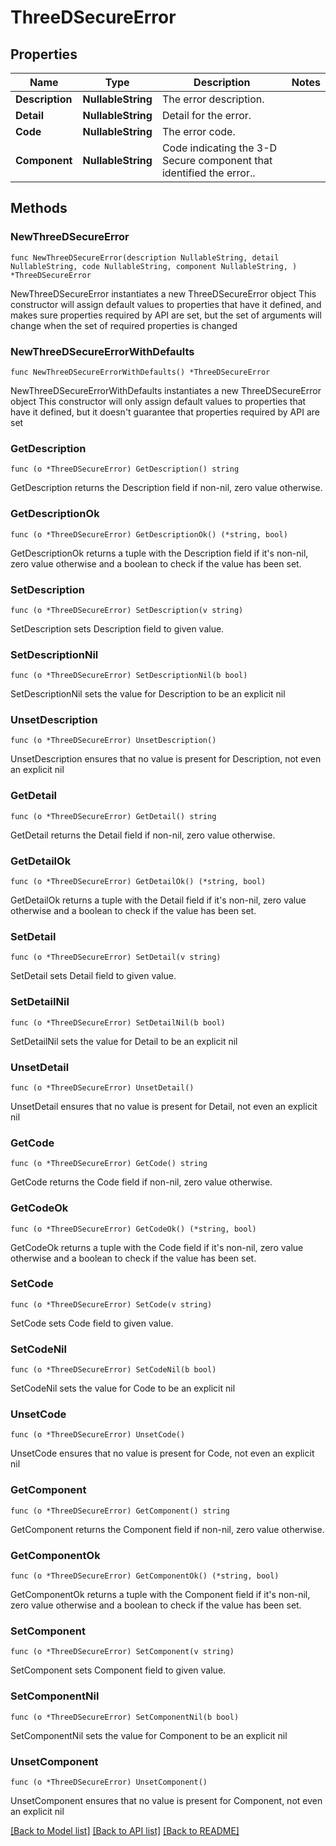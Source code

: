 # ThreeDSecureError

## Properties

Name | Type | Description | Notes
------------ | ------------- | ------------- | -------------
**Description** | **NullableString** | The error description. | 
**Detail** | **NullableString** | Detail for the error. | 
**Code** | **NullableString** | The error code. | 
**Component** | **NullableString** | Code indicating the 3-D Secure component that identified the error.. | 

## Methods

### NewThreeDSecureError

`func NewThreeDSecureError(description NullableString, detail NullableString, code NullableString, component NullableString, ) *ThreeDSecureError`

NewThreeDSecureError instantiates a new ThreeDSecureError object
This constructor will assign default values to properties that have it defined,
and makes sure properties required by API are set, but the set of arguments
will change when the set of required properties is changed

### NewThreeDSecureErrorWithDefaults

`func NewThreeDSecureErrorWithDefaults() *ThreeDSecureError`

NewThreeDSecureErrorWithDefaults instantiates a new ThreeDSecureError object
This constructor will only assign default values to properties that have it defined,
but it doesn't guarantee that properties required by API are set

### GetDescription

`func (o *ThreeDSecureError) GetDescription() string`

GetDescription returns the Description field if non-nil, zero value otherwise.

### GetDescriptionOk

`func (o *ThreeDSecureError) GetDescriptionOk() (*string, bool)`

GetDescriptionOk returns a tuple with the Description field if it's non-nil, zero value otherwise
and a boolean to check if the value has been set.

### SetDescription

`func (o *ThreeDSecureError) SetDescription(v string)`

SetDescription sets Description field to given value.


### SetDescriptionNil

`func (o *ThreeDSecureError) SetDescriptionNil(b bool)`

 SetDescriptionNil sets the value for Description to be an explicit nil

### UnsetDescription
`func (o *ThreeDSecureError) UnsetDescription()`

UnsetDescription ensures that no value is present for Description, not even an explicit nil
### GetDetail

`func (o *ThreeDSecureError) GetDetail() string`

GetDetail returns the Detail field if non-nil, zero value otherwise.

### GetDetailOk

`func (o *ThreeDSecureError) GetDetailOk() (*string, bool)`

GetDetailOk returns a tuple with the Detail field if it's non-nil, zero value otherwise
and a boolean to check if the value has been set.

### SetDetail

`func (o *ThreeDSecureError) SetDetail(v string)`

SetDetail sets Detail field to given value.


### SetDetailNil

`func (o *ThreeDSecureError) SetDetailNil(b bool)`

 SetDetailNil sets the value for Detail to be an explicit nil

### UnsetDetail
`func (o *ThreeDSecureError) UnsetDetail()`

UnsetDetail ensures that no value is present for Detail, not even an explicit nil
### GetCode

`func (o *ThreeDSecureError) GetCode() string`

GetCode returns the Code field if non-nil, zero value otherwise.

### GetCodeOk

`func (o *ThreeDSecureError) GetCodeOk() (*string, bool)`

GetCodeOk returns a tuple with the Code field if it's non-nil, zero value otherwise
and a boolean to check if the value has been set.

### SetCode

`func (o *ThreeDSecureError) SetCode(v string)`

SetCode sets Code field to given value.


### SetCodeNil

`func (o *ThreeDSecureError) SetCodeNil(b bool)`

 SetCodeNil sets the value for Code to be an explicit nil

### UnsetCode
`func (o *ThreeDSecureError) UnsetCode()`

UnsetCode ensures that no value is present for Code, not even an explicit nil
### GetComponent

`func (o *ThreeDSecureError) GetComponent() string`

GetComponent returns the Component field if non-nil, zero value otherwise.

### GetComponentOk

`func (o *ThreeDSecureError) GetComponentOk() (*string, bool)`

GetComponentOk returns a tuple with the Component field if it's non-nil, zero value otherwise
and a boolean to check if the value has been set.

### SetComponent

`func (o *ThreeDSecureError) SetComponent(v string)`

SetComponent sets Component field to given value.


### SetComponentNil

`func (o *ThreeDSecureError) SetComponentNil(b bool)`

 SetComponentNil sets the value for Component to be an explicit nil

### UnsetComponent
`func (o *ThreeDSecureError) UnsetComponent()`

UnsetComponent ensures that no value is present for Component, not even an explicit nil

[[Back to Model list]](../README.md#documentation-for-models) [[Back to API list]](../README.md#documentation-for-api-endpoints) [[Back to README]](../README.md)


